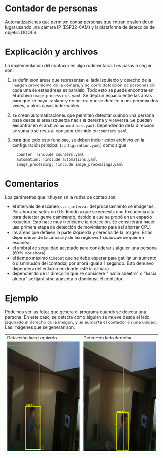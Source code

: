 # Contador de personas 
Automatizaciones que permiten contar personas que entran o salen de un lugar usando una cámara IP (ESP32-CAM) y la plataforma de detección de objetos DOODS.

# Explicación y archivos
La implementación del contador es algo rudimentaria. Los pasos a seguir son:

   1) se definieron áreas que representan el lado izquierdo y derecho de la imagen proveniente de la cámara, y se corre detección de personas en cada una de estas áreas en paralelo. Todo esto se puede encontrar en el archivo `image_processings.yaml`. Se dejó un espacio entre las áreas para que no haya traslape y no ocurra que se detecte a una persona dos veces, u otros casos indeseables.
   2) se crean automatizaciones que permiten detectar cuándo una persona pasa desde el área izquierda hacia la derecha y viceversa. Se pueden encontrar en el archivo `automations.yaml`. Dependiendo de la dirección se suma o se resta al contador definido en `counters.yaml`. 
   3) para que todo esto funcione, se deben incluir estos archivos en la configuración principal (`configuration.yaml`) como sigue:
            
            counter: !include counters.yaml
            automation: !include automations.yaml 
            image_processing: !include image_processings.yaml

# Comentarios
Los parámetros que influyen en la rutina de conteo son: 

- el intervalo de escaneo `scan_interval` del procesamiento de imágenes. Por ahora se setea en 0.5 debido a que se necesita una frecuencia alta para detectar gente caminando, debido a que se probó en un espacio reducido. Esto hace muy ineficiente la detección. Se considerará hacer una primera etapa de detección de movimiento para así ahorrar CPU.
- las áreas que definen la parte izquierda y derecha de la imagen. Estas dependerán de la cámara y de las regiones físicas que se quieren escanear. 
- el umbral de seguridad aceptado para considerar a alguien una persona (60% por ahora). 
- el tiempo máximo `timeout` que se debe esperar para gatillar un aumento o disminución del contador, por ahora igual a 1 segundo. Esto denuevo dependerá del entorno en donde esté la cámara.
- dependiendo de la dirección que se considere " hacia adentro" o "hacia afuera" se fijará si se aumenta o disminuye el contador.

# Ejemplo 
Podemos ver las fotos que genera el programa cuando se detecta una persona. En este caso, se detecta cómo alguien se mueve desde el lado izquierdo al derecho de la imagen, y se aumenta el contador en una unidad. Las imágenes que se generan son:

<table>
  <tr>
     <td>Detección lado izquierdo</td>
     <td>Detección lado derecho</td>
  </tr>
  <tr>
    <td><img src="images/left.png" width=540 height=360></td>
    <td><img src="images/right.png"  width=540 height=360></td>
  </tr>
</table>
